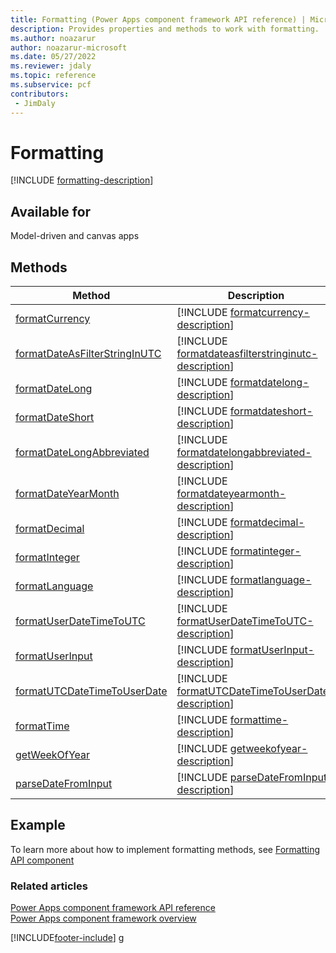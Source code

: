 ```yaml
---
title: Formatting (Power Apps component framework API reference) | Microsoft Docs
description: Provides properties and methods to work with formatting.
ms.author: noazarur
author: noazarur-microsoft
ms.date: 05/27/2022
ms.reviewer: jdaly
ms.topic: reference
ms.subservice: pcf
contributors:
 - JimDaly
---
```


# Formatting

[!INCLUDE [formatting-description](includes/formatting-description.md)]

## Available for

Model-driven and canvas apps

## Methods

| Method                                                                       | Description                                                                                                              |
| ---------------------------------------------------------------------------- | ------------------------------------------------------------------------------------------------------------------------ |
| [formatCurrency](formatting/formatcurrency.md)                               | [!INCLUDE [formatcurrency-description](formatting/includes/formatcurrency-description.md)]                               |
| [formatDateAsFilterStringInUTC](formatting/formatdateasfilterstringinutc.md) | [!INCLUDE [formatdateasfilterstringinutc-description](formatting/includes/formatdateasfilterstringinutc-description.md)] |
| [formatDateLong](formatting/formatdatelong.md)                               | [!INCLUDE [formatdatelong-description](formatting/includes/formatdatelong-description.md)]                               |
| [formatDateShort](formatting/formatdateshort.md)                             | [!INCLUDE [formatdateshort-description](formatting/includes/formatdateshort-description.md)]                             |
| [formatDateLongAbbreviated](formatting/formatdatelongabbreviated.md)         | [!INCLUDE [formatdatelongabbreviated-description](formatting/includes/formatdatelongabbreviated-description.md)]         |
| [formatDateYearMonth](formatting/formatdateyearmonth.md)                     | [!INCLUDE [formatdateyearmonth-description](formatting/includes/formatdateyearmonth-description.md)]                     |
| [formatDecimal](formatting/formatdecimal.md)                                 | [!INCLUDE [formatdecimal-description](formatting/includes/formatdecimal-description.md)]                                 |
| [formatInteger](formatting/formatinteger.md)                                 | [!INCLUDE [formatinteger-description](formatting/includes/formatinteger-description.md)]                                 |
| [formatLanguage](formatting/formatlanguage.md)                               | [!INCLUDE [formatlanguage-description](formatting/includes/formatlanguage-description.md)]                               |
| [formatUserDateTimeToUTC](formatting/formatUserDateTimeToUTC.md)             | [!INCLUDE [formatUserDateTimeToUTC-description](formatting/includes/formatUserDateTimeToUTC-description.md)]             |
| [formatUserInput](formatting/formatUserInput.md)                             | [!INCLUDE [formatUserInput-description](formatting/includes/formatuserinput-description.md)]                             |
| [formatUTCDateTimeToUserDate](formatting/formatUTCDateTimeToUserDate.md)     | [!INCLUDE [formatUTCDateTimeToUserDate-description](formatting/includes/formatUTCDateTimeToUserDate-description.md)]     |
| [formatTime](formatting/formattime.md)                                       | [!INCLUDE [formattime-description](formatting/includes/formattime-description.md)]                                       |
| [getWeekOfYear](formatting/getweekofyear.md)                                 | [!INCLUDE [getweekofyear-description](formatting/includes/getweekofyear-description.md)]                                 |
| [parseDateFromInput](formatting/parseDateFromInput.md)                       | [!INCLUDE [parseDateFromInput-description](formatting/includes/parseDateFromInput-description.md)]                       |

## Example

To learn more about how to implement formatting methods, see [Formatting API component](../sample-controls/formatting-api-control.md)

### Related articles

[Power Apps component framework API reference](../reference/index.md)<br/>
[Power Apps component framework overview](../overview.md)

[!INCLUDE[footer-include](../../../includes/footer-banner.md)]
g
